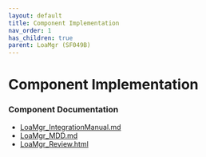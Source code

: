 ```yaml
---
layout: default
title: Component Implementation
nav_order: 1
has_children: true
parent: LoaMgr (SF049B)
---
```

# Component Implementation
### Component Documentation

- [LoaMgr_IntegrationManual.md](doc/LoaMgr_IntegrationManual.md)
- [LoaMgr_MDD.md](doc/LoaMgr_MDD.md)
- [LoaMgr_Review.html](doc/LoaMgr_Review.html)

